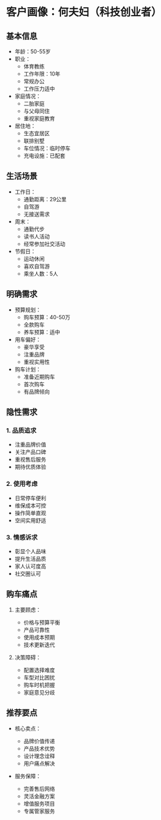 # 客户画像：何夫妇（科技创业者）

## 基本信息
- 年龄：50-55岁
- 职业：
  - 体育教练
  - 工作年限：10年
  - 常规办公
  - 工作压力适中
- 家庭情况：
  - 二胎家庭
  - 与父母同住
  - 重视家庭教育
- 居住地：
  - 生态宜居区
  - 联排别墅
  - 车位情况：临时停车
  - 充电设施：已配套

## 生活场景
- 工作日：
  - 通勤距离：29公里
  - 自驾游
  - 无接送需求
- 周末：
  - 通勤代步
  - 读书人活动
  - 经常参加社交活动
- 节假日：
  - 运动休闲
  - 喜欢自驾游
  - 乘坐人数：5人

## 明确需求
- 预算规划：
  - 购车预算：40-50万
  - 全款购车
  - 养车预算：适中
- 用车偏好：
  - 豪华享受
  - 注重品牌
  - 重视实用性
- 购车计划：
  - 准备近期购车
  - 首次购车
  - 有品牌倾向

## 隐性需求
### 1. 品质追求
- 注重品牌价值
- 关注产品口碑
- 重视售后服务
- 期待优质体验

### 2. 使用考虑
- 日常停车便利
- 维保成本可控
- 操作简单直观
- 空间实用舒适

### 3. 情感诉求
- 彰显个人品味
- 提升生活品质
- 家人认可度高
- 社交圈认可

## 购车痛点
1. 主要顾虑：
   - 价格与预算平衡
   - 产品可靠性
   - 使用成本预期
   - 技术更新迭代

2. 决策障碍：
   - 配置选择难度
   - 车型对比困扰
   - 购车时机把握
   - 家庭意见分歧

## 推荐要点
- 核心卖点：
  - 品牌价值传递
  - 产品技术优势
  - 设计理念诠释
  - 用户痛点解决

- 服务保障：
  - 完善售后网络
  - 灵活金融方案
  - 增值服务项目
  - 专属管家服务